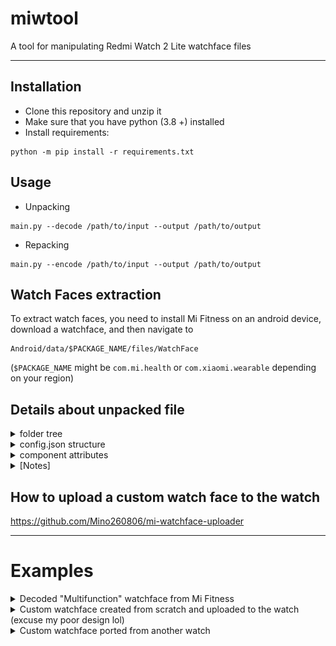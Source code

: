 # miwtool
A tool for manipulating Redmi Watch 2 Lite watchface files

-----
## Installation
- Clone this repository and unzip it
- Make sure that you have python (3.8 +) installed
- Install requirements:
```commandline
python -m pip install -r requirements.txt
```

## Usage
- Unpacking
```
main.py --decode /path/to/input --output /path/to/output
```

- Repacking
```
main.py --encode /path/to/input --output /path/to/output
```

##  Watch Faces extraction
To extract watch faces, you need to install Mi Fitness on an android 
device, download a watchface, and then navigate to 
```
Android/data/$PACKAGE_NAME/files/WatchFace
```
(`$PACKAGE_NAME` might be `com.mi.health` 
or `com.xiaomi.wearable` depending on your region)

## Details about unpacked file
<details>
  <summary>folder tree</summary>

```
.
├── config.json
├── images_0
│   └── static.png
...
├── images_11
│   ├── image_0.png
│   ├── image_1.png
...
│   ├── image_8.png
│   └── image_9.png
└── images_preview
    └── static.png
```
</details>

<details>
<summary>config.json structure</summary>

```
{
    "name": "Watch Face Name",
    "id": "12345678",
    "preview": {
        "static": "path/to/preview.png"
    },
    "components": [
        {
            "x": 0,
            "y": 0,
            "static": "background.png"
        },
        ...
        ]
    }
}
```

</details>

<details>
<summary>component attributes</summary>


| Attribute           | Condition       | Description                                      | Data type     |
|---------------------|-----------------|--------------------------------------------------|---------------|
| x                   | *               | x coordinate                                     | int16         |
| y                   | *               | y coordinate                                     | int16         |
| static              | optional        | static image path                                | string        |
| dynamic             | optional        | dynamic images paths                             | array[string] |
| type                | optional        | defines the type of a dynamic widget             | object        |
| -- category         | *               | [TIME / BATTERY...]                              | string        |
| -- type             | *               | [HOUR / TEMPERATURE / ...]                       | string        |
| -- format           | *               | the format to display  the data                  | string        |
| -- coordinate_types | *               | what x and y mean                                | string        |
| pivot_x             | if R            | xcenter of rotation                              | int16         |
| pivot_y             | if R            | ycenter of rotation                              | int16         |
| max_value           | if R            | max_value that defines a rotation                | int16         |
| max_degrees         | if R            | degrees corresponding to max_value (3600° is 2π) | int16         |
| values_ranges       | if FORMAT_IMAGE | value range for each image                       | array[uint32] |
</details>

<details>
<summary>[Notes]</summary>

- Images can have any names and can be placed in any folder
- All categories, types, formats, and coordinate_types can be found in `constants.py`
- Examples can be found in ./examples/watchfaces/decoded
</details>

## How to upload a custom watch face to the watch
https://github.com/Mino260806/mi-watchface-uploader

-----
# Examples

<details>
  <summary>Decoded "Multifunction" watchface from Mi Fitness</summary>

![decoder](examples/decoder_1.png)

</details>
  
<details>
  <summary>Custom watchface created from scratch and uploaded to the watch 
(excuse my poor design lol) </summary>

![encoder](examples/encoder_1.jpg)

</details>


<details>
  <summary>Custom watchface ported from another watch </summary>

![encoder](examples/encoder_2.jpg)
Source: https://amazfitwatchfaces.com/gts/view/9999

</details>
